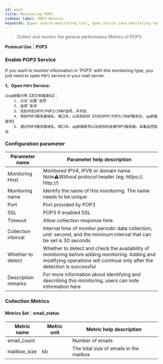```yaml
---
id: pop3  
title: Monitoring POP3      
sidebar_label: POP3 Monitor
keywords: [open source monitoring tool, open source java monitoring tool, monitoring POP3 metrics]
---
```


> Collect and monitor the general performance Metrics of POP3.

**Protocol Use：POP3**

### Enable POP3 Service

If you want to monitor information in 'POP3' with this monitoring type, you just need to open `POP3` service in your mail server.

**1、Open `POP3` Service:**

```text
以qq邮箱为例【其它邮箱类似】：
    1. 点击`设置`选项
    2. 选择`账号`
    3. 找到开启SMTP/POP3/IMAP选项，并开启
    4. 得到POP3服务器域名，端口号，以及授权码【开启SMTP/POP3/IMAP服务后，qq邮箱提供】
    5. 通过POP3服务器域名，端口号，qq邮箱账号以及授权码连接POP3服务器，采集监控指标
```

### Configuration parameter

|   Parameter name    |                                                                        Parameter help description                                                                         |
|---------------------|---------------------------------------------------------------------------------------------------------------------------------------------------------------------------|
| Monitoring Host     | Monitored IPV4, IPV6 or domain name. Note⚠️Without protocol header (eg: https://, http://)                                                                                |
| Monitoring name     | Identify the name of this monitoring. The name needs to be unique                                                                                                         |
| Port                | Port provided by POP3                                                                                                                                                     |
| SSL                 | POP3 If enabled SSL                                                                                                                                                       |
| Timeout             | Allow collection response time                                                                                                                                            |
| Collection interval | Interval time of monitor periodic data collection, unit: second, and the minimum interval that can be set is 30 seconds                                                   |
| Whether to detect   | Whether to detect and check the availability of monitoring before adding monitoring. Adding and modifying operations will continue only after the detection is successful |
| Description remarks | For more information about identifying and describing this monitoring, users can note information here                                                                    |

### Collection Metrics

#### Metrics Set：email_status

| Metric name  | Metric unit |         Metric help description         |
|--------------|-------------|-----------------------------------------|
| email_count  |             | Number of emails                        |
| mailbox_size | kb          | The total size of emails in the mailbox |

